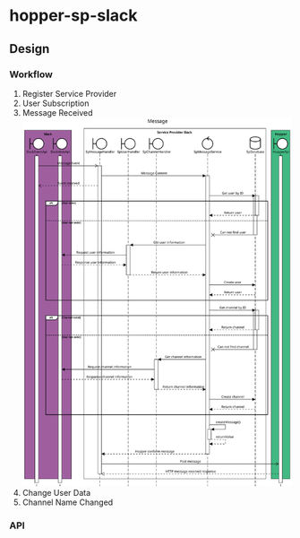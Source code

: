 # hopper-sp-slack
## Design
### Workflow
1. Register Service Provider
1. User Subscription
2. Message Received
![alt text](https://raw.githubusercontent.com/hopperteam/hopper-sp-slack/master/MessageFlow.svg "Message")
3. Change User Data
4. Channel Name Changed

### API
